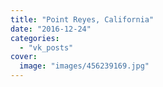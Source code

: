 ```yaml
---
title: "Point Reyes, California"
date: "2016-12-24"
categories: 
  - "vk_posts"
cover:
  image: "images/456239169.jpg"
---
```



